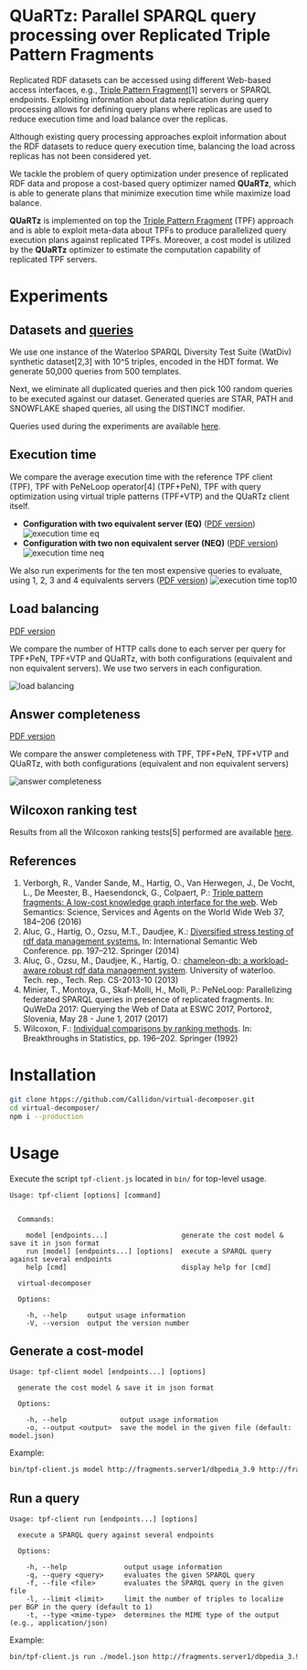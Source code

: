#  QUaRTz: Parallel SPARQL query processing over Replicated Triple Pattern Fragments

Replicated RDF datasets can be accessed using different Web-based access interfaces, e.g., [Triple Pattern Fragment](http://linkeddatafragments.org/)[1] servers or SPARQL endpoints.
Exploiting information about data replication during query processing allows for defining query plans where replicas are used to reduce execution time and load balance over the replicas.

Although existing query processing approaches exploit information about the RDF datasets to reduce query execution time, balancing the load across replicas has not been considered yet.

We tackle the problem of query optimization under presence of replicated RDF data and propose a cost-based query optimizer named **QUaRTz**, which is
able to generate plans that minimize execution time while maximize load balance.

**QUaRTz** is implemented on top the [Triple Pattern Fragment](http://linkeddatafragments.org/) (TPF) approach
and is able to exploit meta-data about TPFs to produce parallelized query execution plans against replicated TPFs.
Moreover, a cost model is utilized by the **QUaRTz** optimizer to estimate the computation capability of replicated TPF servers.

# Experiments

## Datasets and [queries](https://github.com/Callidon/quartz-tpf/blob/master/scripts/queriesWatDiv100)

We use one instance of the Waterloo SPARQL Diversity Test Suite (WatDiv) synthetic dataset[2,3] with 10^5 triples, encoded in the HDT format.
We generate 50,000 queries from 500 templates.

Next, we eliminate all duplicated queries and then pick 100 random queries to be executed against our dataset. Generated queries are STAR, PATH and SNOWFLAKE shaped queries, all using the DISTINCT modifier.

Queries used during the experiments are available [here](https://github.com/Callidon/quartz-tpf/blob/master/scripts/queriesWatDiv100).

## Execution time

We compare the average execution time with the reference TPF client (TPF), TPF with PeNeLoop operator[4] (TPF+PeN), TPF with query optimization using virtual triple patterns (TPF+VTP) and the QUaRTz client itself.

* **Configuration with two equivalent server (EQ)** ([PDF version](https://github.com/Callidon/quartz-tpf/blob/master/scripts/amazon/execution_time_eq.pdf))
![execution time eq](https://raw.githubusercontent.com/Callidon/quartz-tpf/master/scripts/amazon/execution_time_eq.png)
* **Configuration with two non equivalent server (NEQ)** ([PDF version](https://github.com/Callidon/quartz-tpf/blob/master/scripts/amazon/execution_time_neq.pdf))
![execution time neq](https://raw.githubusercontent.com/Callidon/quartz-tpf/master/scripts/amazon/execution_time_neq.png)

We also run experiments for the ten most expensive queries to evaluate, using 1, 2, 3 and 4 equivalents servers ([PDF version](https://github.com/Callidon/quartz-tpf/blob/master/scripts/amazon/top10_many_servers.pdf))
![execution time top10](https://raw.githubusercontent.com/Callidon/quartz-tpf/master/scripts/amazon/top10_many_servers.png)

## Load balancing

[PDF version](https://github.com/Callidon/quartz-tpf/blob/master/scripts/amazon/http_calls.pdf)

We compare the number of HTTP calls done to each server per query for TPF+PeN, TPF+VTP and QUaRTz, with both configurations (equivalent and non equivalent servers). We use two servers in each configuration.

![load balancing](https://raw.githubusercontent.com/Callidon/quartz-tpf/master/scripts/amazon/http_calls.png)

## Answer completeness

[PDF version](https://github.com/Callidon/quartz-tpf/blob/master/scripts/amazon/completeness.pdf)

We compare the answer completeness with TPF, TPF+PeN, TPF+VTP and QUaRTz, with both configurations (equivalent and non equivalent servers)

![answer completeness](https://raw.githubusercontent.com/Callidon/quartz-tpf/master/scripts/amazon/completeness.png)

## Wilcoxon ranking test

Results from all the Wilcoxon ranking tests[5] performed are available [here](https://github.com/Callidon/quartz-tpf/blob/master/scripts/amazon/wilcoxon.md).

## References

1. Verborgh, R., Vander Sande, M., Hartig, O., Van Herwegen, J., De Vocht, L.,
De Meester, B., Haesendonck, G., Colpaert, P.: [Triple pattern fragments: A low-cost knowledge graph interface for the web](https://biblio.ugent.be/publication/8050661/file/8050671.pdf). Web Semantics: Science, Services and
Agents on the World Wide Web 37, 184–206 (2016)
2. Aluc, G., Hartig, O., Ozsu, M.T., Daudjee, K.: [Diversified stress testing of rdf data management systems.](http://olafhartig.de/files/AlucEtAl_ISWC14_Preprint.pdf) In: International Semantic Web Conference. pp. 197–212. Springer (2014)
3. Aluç, G., Ozsu, M., Daudjee, K., Hartig, O.: [chameleon-db: a workload-aware robust rdf data management system](http://citeseerx.ist.psu.edu/viewdoc/download?doi=10.1.1.636.9612&rep=rep1&type=pdf). University of waterloo. Tech. rep., Tech. Rep.
CS-2013-10 (2013)
4. Minier, T., Montoya, G., Skaf-Molli, H., Molli, P.: PeNeLoop: Parallelizing federated SPARQL queries in presence of replicated fragments. In: QuWeDa 2017:
Querying the Web of Data at ESWC 2017, Portorož, Slovenia, May 28 - June 1,
2017 (2017)
5. Wilcoxon, F.: [Individual comparisons by ranking methods](http://hbanaszak.mjr.uw.edu.pl/TempTxt/Wilcoxon_1946_IndividualComparisonByRankingMethods.pdf). In: Breakthroughs in
Statistics, pp. 196–202. Springer (1992)

# Installation

```bash
git clone htpps://github.com/Callidon/virtual-decomposer.git
cd virtual-decomposer/
npm i --production
```

# Usage

Execute the script `tpf-client.js` located in `bin/` for top-level usage.
```
Usage: tpf-client [options] [command]


  Commands:

    model [endpoints...]                  generate the cost model & save it in json format
    run [model] [endpoints...] [options]  execute a SPARQL query against several endpoints
    help [cmd]                            display help for [cmd]

  virtual-decomposer

  Options:

    -h, --help     output usage information
    -V, --version  output the version number
```

## Generate a cost-model

```
Usage: tpf-client model [endpoints...] [options]

  generate the cost model & save it in json format

  Options:

    -h, --help             output usage information
    -o, --output <output>  save the model in the given file (default: model.json)
```
Example:
```bash
bin/tpf-client.js model http://fragments.server1/dbpedia_3.9 http://fragments.server2/dbpedia_3.9 -o model.json
```

## Run a query

```
Usage: tpf-client run [endpoints...] [options]

  execute a SPARQL query against several endpoints

  Options:

    -h, --help              output usage information
    -q, --query <query>     evaluates the given SPARQL query
    -f, --file <file>       evaluates the SPARQL query in the given file
    -l, --limit <limit>     limit the number of triples to localize per BGP in the query (default to 1)
    -t, --type <mime-type>  determines the MIME type of the output (e.g., application/json)
```

Example:
```bash
bin/tpf-client.js run ./model.json http://fragments.server1/dbpedia_3.9 http://fragments.server2/dbpedia_3.9 -q 'SELECT * WHERE { ?s ?p ?o . }'
```

